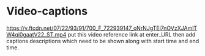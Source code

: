 # Video-captions
https://v.ftcdn.net/07/22/93/91/700_F_722939147_oNrNJgTEi7nOVzXJAmlTW4qi0gaatV22_ST.mp4
put this video reference link at enter_URL
then add captions descriptions which need to be shown along with start time and end time.
